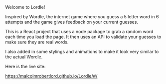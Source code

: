 Welcome to Lordle! 

Inspired by Wordle, the internet game where you guess a 5 letter word  in 6 attempts and the game gives feedback on your current guesses.

This is a React project that uses a node package to grab a random word each time you load the page. It then uses an API to validate your guesses to make sure they are real words.

I also added in some stylings and animations to make it look very similar to the actual Wordle. 

Here is the live site:

https://malcolmrobertlord.github.io/Lordle/#/
